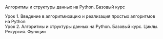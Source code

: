 Алгоритмы и структуры данных на Python. Базовый курс

Урок 1. Введение в алгоритмизацию и реализация простых алгоритмов на Python  
Урок 2. Алгоритмы и структуры данных на Python. Базовый курс. Циклы. Рекурсия. Функции